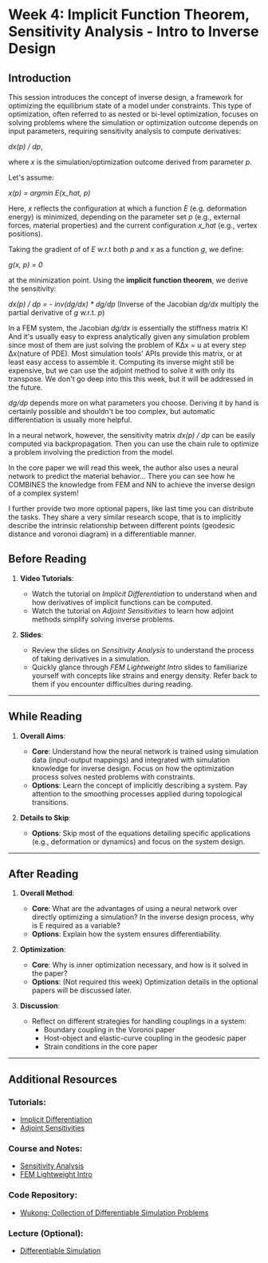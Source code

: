 # Week 4: Implicit Function Theorem, Sensitivity Analysis - Intro to Inverse Design
## Introduction

This session introduces the concept of inverse design, a framework for optimizing the equilibrium state of a model under constraints. This type of optimization, often referred to as nested or bi-level optimization, focuses on solving problems where the simulation or optimization outcome depends on input parameters, requiring sensitivity analysis to compute derivatives:

*dx(p) / dp*, 

where *x* is the simulation/optimization outcome derived from parameter *p*.

Let's assume:

*x(p) = argmin E(x_hat, p)*

Here, *x* reflects the configuration at which a function *E* (e.g. deformation energy) is minimized, depending on the parameter set *p* (e.g., external forces, material properties) and the current configuration *x_hat* (e.g., vertex positions).

Taking the gradient of of *E* w.r.t both *p* and *x* as a function *g*, we define: 

*g(x, p) = 0*

at the minimization point. Using the **implicit function theorem**, we derive the sensitivity:

*dx(p) / dp = - inv(dg/dx) * dg/dp* (Inverse of the Jacobian *dg/dx* multiply the partial derivative of *g* w.r.t. *p*)

In a FEM system, the Jacobian *dg/dx* is essentially the stiffness matrix K! And it's usually easy to express analytically given any simulation problem since most of them are just solving the problem of KΔx = u at every step Δx(nature of PDE). 
Most simulation tools' APIs provide this matrix, or at least easy access to assemble it. Computing its inverse might still be expensive, but we can use the adjoint method to solve it with only its transpose. We don't go deep into this this week, but it will be addressed in the future.

*dg/dp* depends more on what parameters you choose. Deriving it by hand is certainly possible and shouldn't be too complex, but automatic differentiation is usually more helpful.

In a neural network, however, the sensitivity matrix *dx(p) / dp* can be easily computed via backpropagation. Then you can use the chain rule to optimize a problem involving the prediction from the model.

In the core paper we will read this week, the author also uses a neural network to predict the material behavior... There you can see how he COMBINES the knowledge from FEM and NN to achieve the inverse design of a complex system!

I further provide two more optional papers, like last time you can distribute the tasks. They share a very similar research scope, that is to implicitly describe the intrinsic relationship between different points (geodesic distance and voronoi diagram) in a differentiable manner. 

## Before Reading

1. **Video Tutorials**:
   - Watch the tutorial on *Implicit Differentiation* to understand when and how derivatives of implicit functions can be computed.
   - Watch the tutorial on *Adjoint Sensitivities* to learn how adjoint methods simplify solving inverse problems.

2. **Slides**:
   - Review the slides on *Sensitivity Analysis* to understand the process of taking derivatives in a simulation.
   - Quickly glance through *FEM Lightweight Intro* slides to familiarize yourself with concepts like strains and energy density. Refer back to them if you encounter difficulties during reading.

---

## While Reading

1. **Overall Aims**:
   - **Core**: Understand how the neural network is trained using simulation data (input-output mappings) and integrated with simulation knowledge for inverse design. Focus on how the optimization process solves nested problems with constraints.
   - **Options**: Learn the concept of implicitly describing a system. Pay attention to the smoothing processes applied during topological transitions.

2. **Details to Skip**:
   - **Options**: Skip most of the equations detailing specific applications (e.g., deformation or dynamics) and focus on the system design.

---

## After Reading

1. **Overall Method**:
   - **Core**: What are the advantages of using a neural network over directly optimizing a simulation? In the inverse design process, why is E required as a variable?
   - **Options**: Explain how the system ensures differentiability.

2. **Optimization**:
   - **Core**: Why is inner optimization necessary, and how is it solved in the paper?
   - **Options**: (Not required this week) Optimization details in the optional papers will be discussed later.

3. **Discussion**:
   - Reflect on different strategies for handling couplings in a system:
     - Boundary coupling in the Voronoi paper
     - Host-object and elastic-curve coupling in the geodesic paper
     - Strain conditions in the core paper

---

## Additional Resources

### Tutorials:
- [Implicit Differentiation](https://www.3blue1brown.com/lessons/implicit-differentiation)
- [Adjoint Sensitivities](https://www.youtube.com/watch?v=MlHKW7Ja-qs&ab_channel=MachineLearning%26Simulation)

### Course and Notes:
- [Sensitivity Analysis](https://crl.ethz.ch/teaching/computational-fab-19/slides/sensitivityAnalysis.pdf)
- [FEM Lightweight Intro](https://www.cs.cmu.edu/~scoros/cs15869-s15/lectures/08-FEM.pdf)

### Code Repository:
- [Wukong: Collection of Differentiable Simulation Problems](https://github.com/liyuesolo/Wukong2024/tree/master)

### Lecture (Optional):
- [Differentiable Simulation](https://www.youtube.com/watch?v=atCFu-vwyVw&t=1261s&ab_channel=%E6%9C%B1%E5%AD%90%E5%8E%9A)

